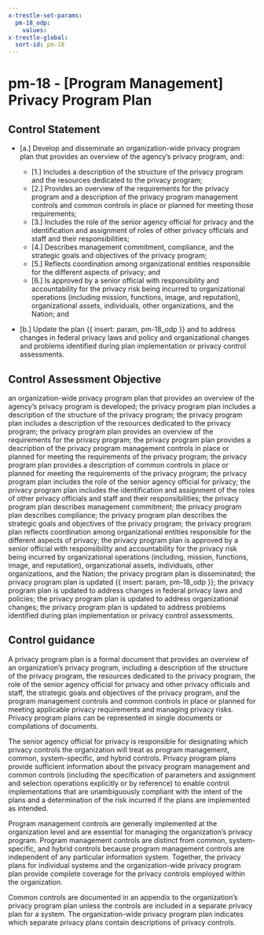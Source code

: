 ```yaml
---
x-trestle-set-params:
  pm-18_odp:
    values:
x-trestle-global:
  sort-id: pm-18
---
```


# pm-18 - \[Program Management\] Privacy Program Plan

## Control Statement

- \[a.\] Develop and disseminate an organization-wide privacy program plan that provides an overview of the agency’s privacy program, and:

  - \[1.\] Includes a description of the structure of the privacy program and the resources dedicated to the privacy program;
  - \[2.\] Provides an overview of the requirements for the privacy program and a description of the privacy program management controls and common controls in place or planned for meeting those requirements;
  - \[3.\] Includes the role of the senior agency official for privacy and the identification and assignment of roles of other privacy officials and staff and their responsibilities;
  - \[4.\] Describes management commitment, compliance, and the strategic goals and objectives of the privacy program;
  - \[5.\] Reflects coordination among organizational entities responsible for the different aspects of privacy; and
  - \[6.\] Is approved by a senior official with responsibility and accountability for the privacy risk being incurred to organizational operations (including mission, functions, image, and reputation), organizational assets, individuals, other organizations, and the Nation; and

- \[b.\] Update the plan {{ insert: param, pm-18_odp }} and to address changes in federal privacy laws and policy and organizational changes and problems identified during plan implementation or privacy control assessments.

## Control Assessment Objective

an organization-wide privacy program plan that provides an overview of the agency’s privacy program is developed;
the privacy program plan includes a description of the structure of the privacy program;
the privacy program plan includes a description of the resources dedicated to the privacy program;
the privacy program plan provides an overview of the requirements for the privacy program;
the privacy program plan provides a description of the privacy program management controls in place or planned for meeting the requirements of the privacy program;
the privacy program plan provides a description of common controls in place or planned for meeting the requirements of the privacy program;
the privacy program plan includes the role of the senior agency official for privacy;
the privacy program plan includes the identification and assignment of the roles of other privacy officials and staff and their responsibilities;
the privacy program plan describes management commitment;
the privacy program plan describes compliance;
the privacy program plan describes the strategic goals and objectives of the privacy program;
the privacy program plan reflects coordination among organizational entities responsible for the different aspects of privacy;
the privacy program plan is approved by a senior official with responsibility and accountability for the privacy risk being incurred by organizational operations (including, mission, functions, image, and reputation), organizational assets, individuals, other organizations, and the Nation;
the privacy program plan is disseminated;
the privacy program plan is updated {{ insert: param, pm-18_odp }};
the privacy program plan is updated to address changes in federal privacy laws and policies;
the privacy program plan is updated to address organizational changes;
the privacy program plan is updated to address problems identified during plan implementation or privacy control assessments.

## Control guidance

A privacy program plan is a formal document that provides an overview of an organization’s privacy program, including a description of the structure of the privacy program, the resources dedicated to the privacy program, the role of the senior agency official for privacy and other privacy officials and staff, the strategic goals and objectives of the privacy program, and the program management controls and common controls in place or planned for meeting applicable privacy requirements and managing privacy risks. Privacy program plans can be represented in single documents or compilations of documents.

The senior agency official for privacy is responsible for designating which privacy controls the organization will treat as program management, common, system-specific, and hybrid controls. Privacy program plans provide sufficient information about the privacy program management and common controls (including the specification of parameters and assignment and selection operations explicitly or by reference) to enable control implementations that are unambiguously compliant with the intent of the plans and a determination of the risk incurred if the plans are implemented as intended.

Program management controls are generally implemented at the organization level and are essential for managing the organization’s privacy program. Program management controls are distinct from common, system-specific, and hybrid controls because program management controls are independent of any particular information system. Together, the privacy plans for individual systems and the organization-wide privacy program plan provide complete coverage for the privacy controls employed within the organization.

Common controls are documented in an appendix to the organization’s privacy program plan unless the controls are included in a separate privacy plan for a system. The organization-wide privacy program plan indicates which separate privacy plans contain descriptions of privacy controls.
